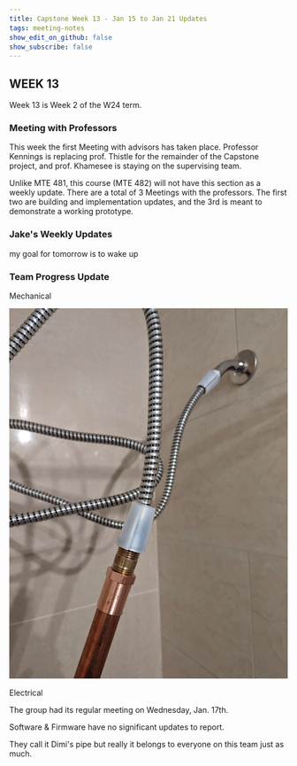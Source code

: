 ```yaml
---
title: Capstone Week 13 - Jan 15 to Jan 21 Updates
tags: meeting-notes
show_edit_on_github: false
show_subscribe: false
---
```

## WEEK 13
Week 13 is Week 2 of the W24 term.

### Meeting with Professors
This week the first Meeting with advisors has taken place.
Professor Kennings is replacing prof. Thistle for the remainder of the Capstone project, and prof. Khamesee is staying on the supervising team.

Unlike MTE 481, this course (MTE 482) will not have this section as a weekly update. There are a total of 3 Meetings with the professors.
The first two are building and implementation updates, and the 3rd is meant to demonstrate a working prototype.

### Jake's Weekly Updates 
my goal for tomorrow is to wake up

### Team Progress Update
Mechanical 

<img src="https://raw.githubusercontent.com/pipyns/pipyns.github.io/master/assets/Shower%20Setup.jpg" alt="Image of Mechanical Connectivity Test for Prototype">

Electrical 

The group had its regular meeting on Wednesday, Jan. 17th.

Software & Firmware have no significant updates to report.

They call it Dimi's pipe but really it belongs to everyone on this team just as much.
<!--more-->
